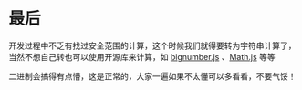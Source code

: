# 最后

开发过程中不乏有找过安全范围的计算，这个时候我们就得要转为字符串计算了，当然不想自己转也可以使用开源库来计算，如 [bignumber.js](https://github.com/MikeMcl/bignumber.js) 、[Math.js](http://mathjs.org/) 等等

二进制会搞得有点懵，这是正常的，大家一遍如果不太懂可以多看看，不要气馁！

